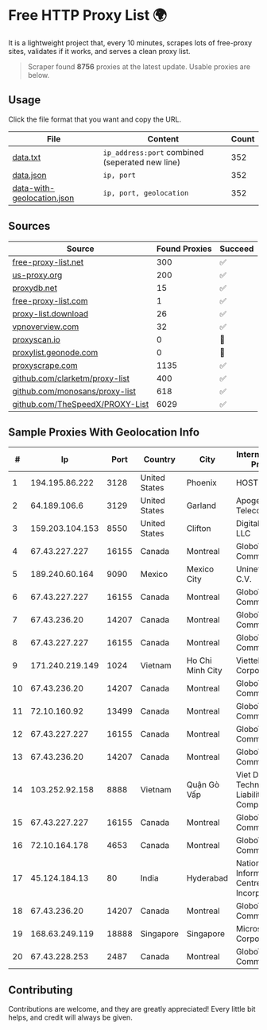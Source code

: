 
# Free HTTP Proxy List 🌍

It is a lightweight project that, every 10 minutes, scrapes lots of free-proxy sites, validates if it works, and serves a clean proxy list.


> Scraper found **8756** proxies at the latest update. Usable proxies are below.

## Usage

Click the file format that you want and copy the URL.


|File|Content|Count|
|----|-------|-----|
|[data.txt](https://raw.githubusercontent.com/themiralay/Proxy-List-World/master/data.txt)|`ip_address:port` combined (seperated new line)|352|
|[data.json](https://raw.githubusercontent.com/themiralay/Proxy-List-World/master/data.json)|`ip, port`|352|
|[data-with-geolocation.json](https://raw.githubusercontent.com/themiralay/Proxy-List-World/master/data-with-geolocation.json)|`ip, port, geolocation`|352|

## Sources

|Source|Found Proxies|Succeed|
|------|-------------|-------|
|[free-proxy-list.net](https://free-proxy-list.net)|300|✅|
|[us-proxy.org](https://www.us-proxy.org)|200|✅|
|[proxydb.net](http://proxydb.net)|15|✅|
|[free-proxy-list.com](https://free-proxy-list.com/?page=&port=&type%5B%5D=http&type%5B%5D=https&up_time=0&search=Search)|1|✅|
|[proxy-list.download](https://www.proxy-list.download/HTTP)|26|✅|
|[vpnoverview.com](https://vpnoverview.com/privacy/anonymous-browsing/free-proxy-servers)|32|✅|
|[proxyscan.io](https://www.proxyscan.io)|0|🚫|
|[proxylist.geonode.com](https://proxylist.geonode.com/api/proxy-list?limit=300&page=1&sort_by=lastChecked&sort_type=desc&protocols=http,https)|0|🚫|
|[proxyscrape.com](https://api.proxyscrape.com/v2/?request=displayproxies&protocol=http&timeout=10000&country=all&ssl=all&anonymity=all)|1135|✅|
|[github.com/clarketm/proxy-list](https://raw.githubusercontent.com/clarketm/proxy-list/master/proxy-list-raw.txt)|400|✅|
|[github.com/monosans/proxy-list](https://raw.githubusercontent.com/monosans/proxy-list/main/proxies/http.txt)|618|✅|
|[github.com/TheSpeedX/PROXY-List](https://raw.githubusercontent.com/TheSpeedX/PROXY-List/master/http.txt)|6029|✅|


## Sample Proxies With Geolocation Info

|#|Ip|Port|Country|City|Internet Service Provider|
|-|--|----|-------|----|-------------------------|
|1|194.195.86.222|3128|United States|Phoenix|HOSTINGER US|
|2|64.189.106.6|3129|United States|Garland|Apogee Telecom Inc.|
|3|159.203.104.153|8550|United States|Clifton|DigitalOcean, LLC|
|4|67.43.227.227|16155|Canada|Montreal|GloboTech Communications|
|5|189.240.60.164|9090|Mexico|Mexico City|Uninet S.A. de C.V.|
|6|67.43.227.227|16155|Canada|Montreal|GloboTech Communications|
|7|67.43.236.20|14207|Canada|Montreal|GloboTech Communications|
|8|67.43.227.227|16155|Canada|Montreal|GloboTech Communications|
|9|171.240.219.149|1024|Vietnam|Ho Chi Minh City|Viettel Corporation|
|10|67.43.236.20|14207|Canada|Montreal|GloboTech Communications|
|11|72.10.160.92|13499|Canada|Montreal|GloboTech Communications|
|12|67.43.227.227|16155|Canada|Montreal|GloboTech Communications|
|13|67.43.236.20|14207|Canada|Montreal|GloboTech Communications|
|14|103.252.92.158|8888|Vietnam|Quận Gò Vấp|Viet Digital Technology Liability Company|
|15|67.43.227.227|16155|Canada|Montreal|GloboTech Communications|
|16|72.10.164.178|4653|Canada|Montreal|GloboTech Communications|
|17|45.124.184.13|80|India|Hyderabad|National Informatics Centre Services Incorporated|
|18|67.43.236.20|14207|Canada|Montreal|GloboTech Communications|
|19|168.63.249.119|18888|Singapore|Singapore|Microsoft Corporation|
|20|67.43.228.253|2487|Canada|Montreal|GloboTech Communications|



## Contributing

Contributions are welcome, and they are greatly appreciated! Every
little bit helps, and credit will always be given.

